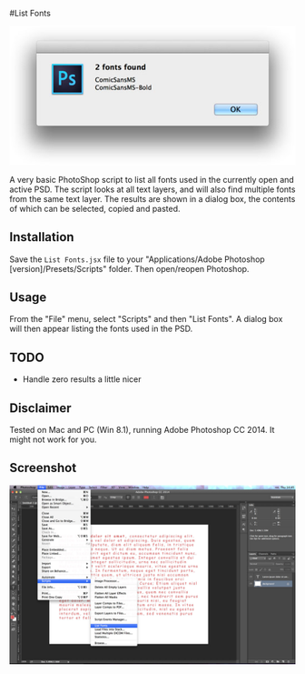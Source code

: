 #List Fonts

![Screenshot of resulting dialog box](/screenshots/result.jpg?raw=true)

A very basic PhotoShop script to list all fonts used in the currently open and active PSD. The script looks at all text layers, and will also find multiple fonts from the same text layer. The results are shown in a dialog box, the contents of which can be selected, copied and pasted.

## Installation

Save the `List Fonts.jsx` file to your "Applications/Adobe Photoshop [version]/Presets/Scripts" folder. Then open/reopen Photoshop.

## Usage

From the "File" menu, select "Scripts" and then "List Fonts". A dialog box will then appear listing the fonts used in the PSD.

## TODO

* Handle zero results a little nicer

## Disclaimer

Tested on Mac and PC (Win 8.1), running Adobe Photoshop CC 2014. It might not work for you.

## Screenshot

![Screenshot of menu location](/screenshots/usage.jpg?raw=true)
